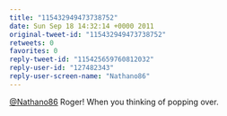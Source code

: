 ```yaml
---
title: "115432949473738752"
date: Sun Sep 18 14:32:14 +0000 2011
original-tweet-id: "115432949473738752"
retweets: 0
favorites: 0
reply-tweet-id: "115425659760812032"
reply-user-id: "127482343"
reply-user-screen-name: "Nathano86"
---
```

<a href="https://twitter.com/Nathano86">@Nathano86</a> Roger! When you thinking of popping over.
